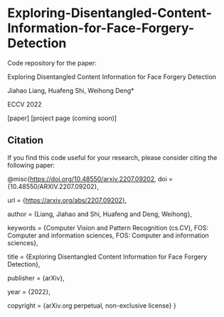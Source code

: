 # Exploring-Disentangled-Content-Information-for-Face-Forgery-Detection

Code repository for the paper:

Exploring Disentangled Content Information for Face Forgery Detection

Jiahao Liang, Huafeng Shi, Weihong Deng*

ECCV 2022

[paper] [project page (coming soon)]

## Citation
If you  find this code useful for your research, please consider citing the following paper:

@misc{https://doi.org/10.48550/arxiv.2207.09202,
  doi = {10.48550/ARXIV.2207.09202},
  
  url = {https://arxiv.org/abs/2207.09202},
  
  author = {Liang, Jiahao and Shi, Huafeng and Deng, Weihong},
  
  keywords = {Computer Vision and Pattern Recognition (cs.CV), FOS: Computer and information sciences, FOS: Computer and information sciences},
  
  title = {Exploring Disentangled Content Information for Face Forgery Detection},
  
  publisher = {arXiv},
  
  year = {2022},
  
  copyright = {arXiv.org perpetual, non-exclusive license}
}
